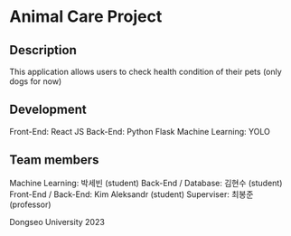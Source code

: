 # Animal Care Project

## Description
This application allows users to check health condition of their pets (only dogs for now)

## Development
Front-End: React JS
Back-End: Python Flask
Machine Learning: YOLO

## Team members
Machine Learning: 박세빈 (student)
Back-End / Database: 김현수 (student)
Front-End / Back-End: Kim Aleksandr (student)
Superviser: 최봉준 (professor)

Dongseo University 2023
